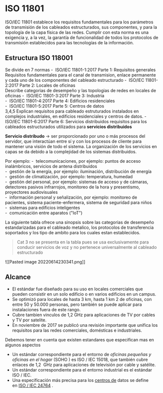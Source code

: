 # ISO 11801
  
ISO/IEC 11801 establece los requisitos fundamentales para los parámetros de transmisión de los cableados estructurados, sus componentes, y para la topología de la capa física de las redes. Cumplir con esta norma es una exigencia y, a la vez, la garantía de funcionalidad de todos los protocolos de transmisión establecidos para las tecnologías de la información.

## Estructura ISO 118001
Se divide en 7 normas
-  ISO/IEC 11801-1:2017 Parte 1: Requisitos generales   
Requisitos fundamentales para el canal de transmision, enlace permanente y cada uno de los componentes del cableado estructurado
-  ISO/IEC 11801-2:2017 Parte 2: Locales de oficinas    
Describe categorias de desempeño y las topologias de redes en locales de oficinas
-  ISO/IEC 11801-3:2017 Parte 3: Industria    
-  ISO/IEC 11801-4:2017 Parte 4: Edificios residenciales    
-  ISO/IEC 11801-5:2017 Parte 5: Centros de datos    
3,4,5 Explican requisitos para cableado estruturados instalados en complejos industriales, en edificios residenciales y centros de datos.
-  ISO/IEC 11801-6:2017 Parte 6: Servicios distribuidos
requisitos para los cableados estructurados utilizados para **servicios distribuidos**

**Servicio distribudo** -> ser proporcionado por uno o más procesos del servidor, que interactúan entre sí y con los procesos de cliente para mantener una visión de todo el sistema. La organización de los servicios en capas se da debido a la complejidad de los sistemas distribuidos.

Por ejemplo:
-  telecomunicaciones, por ejemplo: puntos de acceso inalámbricos, servicios de antena distribuidos  
-  gestión de la energía, por ejemplo: iluminación, distribución de energía  
-  gestión de climatización, por ejemplo: temperatura, humedad  
-  gestión del personal, por ejemplo: sistemas de acceso y de cámaras, detectores pasivos infrarrojos, monitoreo de la hora y presentismo, proyectores audiovisuales  
-  información personal y señalización, por ejemplo: monitoreo de pacientes, sistema paciente-enfermera, sistema de seguridad para niños  
-  sistemas para edificios inteligentes  
-  comunicación entre aparatos ("IoT")


La siguiente tabla ofrece una sinopsis sobre las categorias de desempeño estandarizadas para el cableado metalico, los protocolos de transferencia soportados y los tipo de ambito para los cuales estan establecidos.

> Cat 3 no se presenta en la tabla pues se usa exclusivamente para conducir servicios de voz y no  pertenece universalmente al cableado estructurado

![[Pasted image 20220614230341.png]]




## Alcance
- El estándar fue diseñado para su uso en locales comerciales que pueden consistir en un solo edificio o en varios edificios en un campus.     
-  Se optimizó para locales de hasta 3 km, hasta 1 km 2 de oficinas, con entre 50 y 50.000 personas, pero también se puede aplicar para instalaciones fuera de este rango. 
- Cubre tambien vinculos de 1,2 GHz para aplicaciones de TV por cables y TV por satelite.
- En noviembre de 2017 se publicó una revisión importante que unifica los requisitos para las redes comerciales, domésticas e industriales.

Debemos tener en cuenta que existen estandares que especifican mas en algunos aspectos
- Un estándar correspondiente para el entorno de _oficinas pequeñas y oficinas en el hogar_ (SOHO ) es ISO / IEC 15018, que también cubre enlaces de 1,2  GHz para aplicaciones de televisión por cable y satélite.
- Un estándar correspondiente para el entorno industrial es el estándar ISO / IEC.
- Una especificación más precisa para los [centros de](https://es.frwiki.wiki/wiki/Centre_de_traitement_des_donn%C3%A9es "Centro de datos") datos se define en [ISO / IEC 24764](https://es.frwiki.wiki/w/index.php?title=ISO/CEI_24764&action=edit&redlink=1 "ISO / IEC 24764 (la página no existe)") .